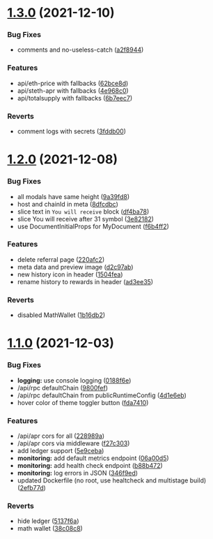 # [1.3.0](https://github.com/lidofinance/staking-widget-ts/compare/1.2.0...1.3.0) (2021-12-10)


### Bug Fixes

* comments and no-useless-catch ([a2f8944](https://github.com/lidofinance/staking-widget-ts/commit/a2f89445a6a632825325b25862eacb5e9190024a))


### Features

* api/eth-price with fallbacks ([62bce8d](https://github.com/lidofinance/staking-widget-ts/commit/62bce8d1dacfff6c7cae88bdb052d7ea8afc95ff))
* api/steth-apr with fallbacks ([4e968c0](https://github.com/lidofinance/staking-widget-ts/commit/4e968c0d8fe90a6c4e9314780ebd1ed277b1526e))
* api/totalsupply with fallbacks ([6b7eec7](https://github.com/lidofinance/staking-widget-ts/commit/6b7eec722842ecbb2e783f400e9a7c1eb9741280))


### Reverts

* comment logs with secrets ([3fddb00](https://github.com/lidofinance/staking-widget-ts/commit/3fddb00a5e95e513cf5c7f59238bd6b894a4a0ff))



# [1.2.0](https://github.com/lidofinance/staking-widget-ts/compare/1.1.0...1.2.0) (2021-12-08)


### Bug Fixes

* all modals have same height ([9a39fd8](https://github.com/lidofinance/staking-widget-ts/commit/9a39fd87960cf1cca3c8fce9e434c2a7b07f3c9f))
* host and chainId in meta ([8dfcdbc](https://github.com/lidofinance/staking-widget-ts/commit/8dfcdbcf7df5c15c36d3fcc49c91ac1e5987c887))
* slice text in `You will receive` block ([df4ba78](https://github.com/lidofinance/staking-widget-ts/commit/df4ba782ffb9dfd8d75bea18185acb02482d638c))
* slice You will receive after 31 symbol ([3e82182](https://github.com/lidofinance/staking-widget-ts/commit/3e82182662d658cbe89154d9277ae7e347f72d64))
* use DocumentInitialProps for MyDocument ([f6b4ff2](https://github.com/lidofinance/staking-widget-ts/commit/f6b4ff21c5f3a324d043bca347e737c655a3f1ee))


### Features

* delete referral page ([220afc2](https://github.com/lidofinance/staking-widget-ts/commit/220afc2a25b85be414ebe7163a1c919377b5181e))
* meta data and preview image ([d2c97ab](https://github.com/lidofinance/staking-widget-ts/commit/d2c97abdeec3786bc098bb20ccf074f16680a4ac))
* new history icon in header ([1504fea](https://github.com/lidofinance/staking-widget-ts/commit/1504fea68a284a96ea94bdcba2bb39a5ed10cfb2))
* rename history to rewards in header ([ad3ee35](https://github.com/lidofinance/staking-widget-ts/commit/ad3ee3561b47978f08016cad69ee853a2a36b054))


### Reverts

* disabled MathWallet ([1b16db2](https://github.com/lidofinance/staking-widget-ts/commit/1b16db2d9e93aec5835c50e1be5343885134be1f))



# [1.1.0](https://github.com/lidofinance/staking-widget-ts/compare/1.0.3...1.1.0) (2021-12-03)


### Bug Fixes

* **logging:** use console logging ([0188f6e](https://github.com/lidofinance/staking-widget-ts/commit/0188f6ec2ae31017b689e1eac6df8d3070929d7e))
* /api/rpc defaultChain ([9800fef](https://github.com/lidofinance/staking-widget-ts/commit/9800fefacb6300b44646272a628acb3f0baeb6b0))
* /api/rpc defaultChain from publicRuntimeConfig ([4d1e6eb](https://github.com/lidofinance/staking-widget-ts/commit/4d1e6ebf91693e518aeec4594c4c9e39e9968208))
* hover color of theme toggler button ([fda7410](https://github.com/lidofinance/staking-widget-ts/commit/fda7410df2cb8716cd3b57a6a5b5eb180b73b188))


### Features

* /api/apr cors for all ([228989a](https://github.com/lidofinance/staking-widget-ts/commit/228989aa573ae766ceb1848f38ce522482eb0256))
* /api/apr cors via middleware ([f27c303](https://github.com/lidofinance/staking-widget-ts/commit/f27c3030ca13d9535f6ba42ab63466936ba9eacc))
* add ledger support ([5e9ceba](https://github.com/lidofinance/staking-widget-ts/commit/5e9ceba8139986052c0e9fbe109c506e75ba4dde))
* **monitoring:** add default metrics endpoint ([06a00d5](https://github.com/lidofinance/staking-widget-ts/commit/06a00d5528164ea7dc123a881b1c9c676e75a029))
* **monitoring:** add health check endpoint ([b88b472](https://github.com/lidofinance/staking-widget-ts/commit/b88b472bee066fdadcfa356256063d4404408298))
* **monitoring:** log errors in JSON ([346f9ed](https://github.com/lidofinance/staking-widget-ts/commit/346f9ed567160fef577702a29cc7a0db082feb0b))
* updated Dockerfile (no root, use healtcheck and multistage build) ([2efb77d](https://github.com/lidofinance/staking-widget-ts/commit/2efb77df8b7265db212eb8efa2e1003a6b88056a))


### Reverts

* hide ledger ([5137f6a](https://github.com/lidofinance/staking-widget-ts/commit/5137f6a724cfab1cebf1dfccdb58f848f5169c4c))
* math wallet ([38c08c8](https://github.com/lidofinance/staking-widget-ts/commit/38c08c82e57ac7a10e88f42212143d1cb556dd0c))



